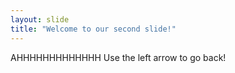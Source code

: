 ```yaml
---
layout: slide
title: "Welcome to our second slide!"
---
```

AHHHHHHHHHHHHH
Use the left arrow to go back!
